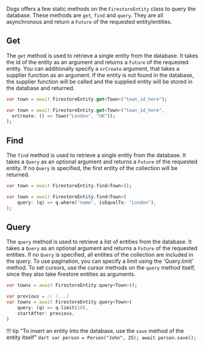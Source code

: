 Dogs offers a few static methods on the `FirestoreEntity` class to query the database. These methods
are `get`, `find` and `query`. They are all asynchronous and return a `Future` of the requested
entity/entities.

## Get
The `get` method is used to retrieve a single entity from the database. It takes the id of the
entity as an argument and returns a `Future` of the requested entity. You can additionally specify
a `orCreate` argument, that takes a supplier function as an argument. If the entity is not found in
the database, the supplier function will be called and the supplied entity will be stored in the
database and returned.

```dart title="Simple get"
var town = await FirestoreEntity.get<Town>("town_id_here");
```

```dart title="Using the orCreate argument"
var town = await FirestoreEntity.get<Town>("town_id_here",
  orCreate: () => Town("London", "UK"));
);
```

## Find
The `find` method is used to retrieve a single entity from the database. It takes a `Query` as an
optional argument and returns a `Future` of the requested entity. If no `Query` is specified, the
first entity of the collection will be returned.

```dart title="Simple find that returns the first entity"
var town = await FirestoreEntity.find<Town>();
```

```dart title="Find that returns the first entity that matches the query"
var town = await FirestoreEntity.find<Town>(
    query: (q) => q.where("name", isEqualTo: "London"),
);
```

## Query
The `query` method is used to retrieve a list of entities from the database. It takes a `Query` as
an optional argument and returns a `Future` of the requested entities. If no `Query` is specified,
all entities of the collection are included in the query. To use pagination, you can specify a
limit using the 'Query.limit' method. To set cursors, use the cursor methods on the `query` method
itself, since they also take firestore entities as arguments.

```dart title="Simple query that includes all entities"
var towns = await FirestoreEntity.query<Town>();
```

```dart title="Pagination with a cursor and a limit of 10"
var previous = // [...]
var towns = await FirestoreEntity.query<Town>(
    query: (q) => q.limit(10),
    startAfter: previous,
)
```

!!! tip "To insert an entity into the database, use the `save` method of the entity itself"
    ```dart
    var person = Person("John", 25);
    await person.save();
    ```